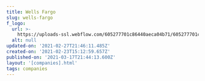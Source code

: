 ```yaml
---
title: Wells Fargo
slug: wells-fargo
f_logo:
  url: >-
    https://uploads-ssl.webflow.com/605277701c86440aeca04b71/605277701c86441224a04c8b_wellsfargo.png
  alt: null
updated-on: '2021-02-27T21:46:11.485Z'
created-on: '2021-02-23T15:12:59.657Z'
published-on: '2021-03-17T21:44:13.600Z'
layout: '[companies].html'
tags: companies
---
```



